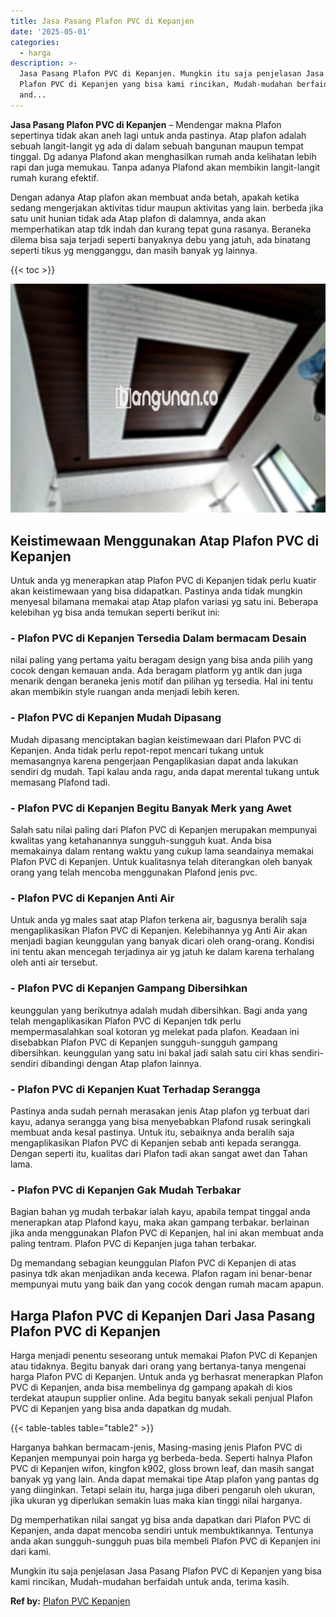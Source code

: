 ```yaml
---
title: Jasa Pasang Plafon PVC di Kepanjen
date: '2025-05-01'
categories:
  - harga
description: >-
  Jasa Pasang Plafon PVC di Kepanjen. Mungkin itu saja penjelasan Jasa Pasang
  Plafon PVC di Kepanjen yang bisa kami rincikan, Mudah-mudahan berfaidah untuk
  and...
---
```


**Jasa Pasang Plafon PVC di Kepanjen** – Mendengar makna Plafon sepertinya tidak akan aneh lagi untuk anda pastinya. Atap plafon adalah sebuah langit-langit yg ada di dalam sebuah bangunan maupun tempat tinggal. Dg adanya Plafond akan menghasilkan rumah anda kelihatan lebih rapi dan juga memukau. Tanpa adanya Plafond akan membikin langit-langit rumah kurang efektif.

Dengan adanya Atap plafon akan membuat anda betah, apakah ketika sedang mengerjakan aktivitas tidur maupun aktivitas yang lain. berbeda jika satu unit hunian tidak ada Atap plafon di dalamnya, anda akan memperhatikan atap tdk indah dan kurang tepat guna rasanya. Beraneka dilema bisa saja terjadi seperti banyaknya debu yang jatuh, ada binatang seperti tikus yg mengganggu, dan masih banyak yg lainnya.

{{< toc >}}

![Jasa Pasang Plafon PVC di Kepanjen](/images/flafond-pvc-murah05.png)

## Keistimewaan Menggunakan Atap Plafon PVC di Kepanjen

Untuk anda yg menerapkan atap Plafon PVC di Kepanjen tidak perlu kuatir akan keistimewaan yang bisa didapatkan. Pastinya anda tidak mungkin menyesal bilamana memakai atap Atap plafon variasi yg satu ini. Beberapa kelebihan yg bisa anda temukan seperti berikut ini:

### \- Plafon PVC di Kepanjen Tersedia Dalam bermacam Desain

nilai paling yang pertama yaitu beragam design yang bisa anda pilih yang cocok dengan kemauan anda. Ada beragam platform yg antik dan juga menarik dengan beraneka jenis motif dan pilihan yg tersedia. Hal ini tentu akan membikin style ruangan anda menjadi lebih keren.

### \- Plafon PVC di Kepanjen Mudah Dipasang

Mudah dipasang menciptakan bagian keistimewaan dari Plafon PVC di Kepanjen. Anda tidak perlu repot-repot mencari tukang untuk memasangnya karena pengerjaan Pengaplikasian dapat anda lakukan sendiri dg mudah. Tapi kalau anda ragu, anda dapat merental tukang untuk memasang Plafond tadi.

### \- Plafon PVC di Kepanjen Begitu Banyak Merk yang Awet

Salah satu nilai paling dari Plafon PVC di Kepanjen merupakan mempunyai kwalitas yang ketahanannya sungguh-sungguh kuat. Anda bisa memakainya dalam rentang waktu yang cukup lama seandainya memakai Plafon PVC di Kepanjen. Untuk kualitasnya telah diterangkan oleh banyak orang yang telah mencoba menggunakan Plafond jenis pvc.

### \- Plafon PVC di Kepanjen Anti Air

Untuk anda yg males saat atap Plafon terkena air, bagusnya beralih saja mengaplikasikan Plafon PVC di Kepanjen. Kelebihannya yg Anti Air akan menjadi bagian keunggulan yang banyak dicari oleh orang-orang. Kondisi ini tentu akan mencegah terjadinya air yg jatuh ke dalam karena terhalang oleh anti air tersebut.

### \- Plafon PVC di Kepanjen Gampang Dibersihkan

keunggulan yang berikutnya adalah mudah dibersihkan. Bagi anda yang telah mengaplikasikan Plafon PVC di Kepanjen tdk perlu mempermasalahkan soal kotoran yg melekat pada plafon. Keadaan ini disebabkan Plafon PVC di Kepanjen sungguh-sungguh gampang dibersihkan. keunggulan yang satu ini bakal jadi salah satu ciri khas sendiri-sendiri dibandingi dengan Atap plafon lainnya.

### \- Plafon PVC di Kepanjen Kuat Terhadap Serangga

Pastinya anda sudah pernah merasakan jenis Atap plafon yg terbuat dari kayu, adanya serangga yang bisa menyebabkan Plafond rusak seringkali membuat anda kesal pastinya. Untuk itu, sebaiknya anda beralih saja mengaplikasikan Plafon PVC di Kepanjen sebab anti kepada serangga. Dengan seperti itu, kualitas dari Plafon tadi akan sangat awet dan Tahan lama.

### \- Plafon PVC di Kepanjen Gak Mudah Terbakar

Bagian bahan yg mudah terbakar ialah kayu, apabila tempat tinggal anda menerapkan atap Plafond kayu, maka akan gampang terbakar. berlainan jika anda menggunakan Plafon PVC di Kepanjen, hal ini akan membuat anda paling tentram. Plafon PVC di Kepanjen juga tahan terbakar.

Dg memandang sebagian keunggulan Plafon PVC di Kepanjen di atas pasinya tdk akan menjadikan anda kecewa. Plafon ragam ini benar-benar mempunyai mutu yang baik dan yang cocok dengan rumah macam apapun.

## Harga Plafon PVC di Kepanjen Dari Jasa Pasang Plafon PVC di Kepanjen

Harga menjadi penentu seseorang untuk memakai Plafon PVC di Kepanjen atau tidaknya. Begitu banyak dari orang yang bertanya-tanya mengenai harga Plafon PVC di Kepanjen. Untuk anda yg berhasrat menerapkan Plafon PVC di Kepanjen, anda bisa membelinya dg gampang apakah di kios terdekat ataupun supplier online. Ada begitu banyak sekali penjual Plafon PVC di Kepanjen yang bisa anda dapatkan dg mudah.

{{< table-tables table="table2" >}}

Harganya bahkan bermacam-jenis, Masing-masing jenis Plafon PVC di Kepanjen mempunyai poin harga yg berbeda-beda. Seperti halnya Plafon PVC di Kepanjen wifon, kingfon k902, gloss brown leaf, dan masih sangat banyak yg yang lain. Anda dapat memakai tipe Atap plafon yang pantas dg yang diinginkan. Tetapi selain itu, harga juga diberi pengaruh oleh ukuran, jika ukuran yg diperlukan semakin luas maka kian tinggi nilai harganya.

Dg memperhatikan nilai sangat yg bisa anda dapatkan dari Plafon PVC di Kepanjen, anda dapat mencoba sendiri untuk membuktikannya. Tentunya anda akan sungguh-sungguh puas bila membeli Plafon PVC di Kepanjen ini dari kami.

Mungkin itu saja penjelasan Jasa Pasang Plafon PVC di Kepanjen yang bisa kami rincikan, Mudah-mudahan berfaidah untuk anda, terima kasih.

**Ref by:** [Plafon PVC Kepanjen](https://id.wikipedia.org/wiki/Plafon)
